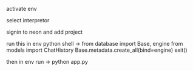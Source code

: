 activate env 

select interpretor

signin to neon and add project

run this in env python shell
->
from database import Base, engine
from models import ChatHistory
Base.metadata.create_all(bind=engine)
exit()


then in env run 
-> python app.py
